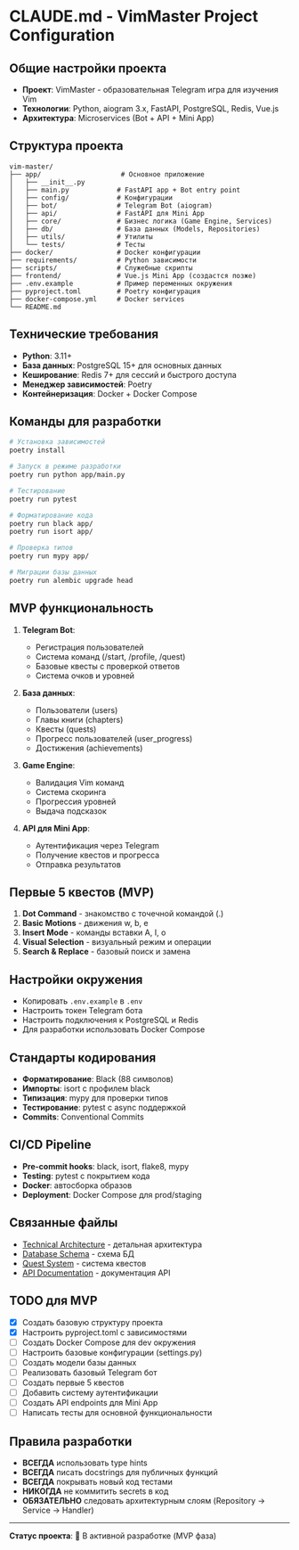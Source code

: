 # CLAUDE.md - VimMaster Project Configuration

## Общие настройки проекта
- **Проект**: VimMaster - образовательная Telegram игра для изучения Vim
- **Технологии**: Python, aiogram 3.x, FastAPI, PostgreSQL, Redis, Vue.js
- **Архитектура**: Microservices (Bot + API + Mini App)

## Структура проекта
```
vim-master/
├── app/                    # Основное приложение
│   ├── __init__.py
│   ├── main.py            # FastAPI app + Bot entry point
│   ├── config/            # Конфигурации
│   ├── bot/               # Telegram Bot (aiogram)
│   ├── api/               # FastAPI для Mini App
│   ├── core/              # Бизнес логика (Game Engine, Services)
│   ├── db/                # База данных (Models, Repositories)
│   ├── utils/             # Утилиты
│   └── tests/             # Тесты
├── docker/                # Docker конфигурации
├── requirements/          # Python зависимости
├── scripts/               # Служебные скрипты
├── frontend/              # Vue.js Mini App (создастся позже)
├── .env.example           # Пример переменных окружения
├── pyproject.toml         # Poetry конфигурация
├── docker-compose.yml     # Docker services
└── README.md
```

## Технические требования
- **Python**: 3.11+
- **База данных**: PostgreSQL 15+ для основных данных
- **Кеширование**: Redis 7+ для сессий и быстрого доступа
- **Менеджер зависимостей**: Poetry
- **Контейнеризация**: Docker + Docker Compose

## Команды для разработки
```bash
# Установка зависимостей
poetry install

# Запуск в режиме разработки
poetry run python app/main.py

# Тестирование
poetry run pytest

# Форматирование кода
poetry run black app/
poetry run isort app/

# Проверка типов
poetry run mypy app/

# Миграции базы данных
poetry run alembic upgrade head
```

## MVP функциональность
1. **Telegram Bot**:
   - Регистрация пользователей
   - Система команд (/start, /profile, /quest)
   - Базовые квесты с проверкой ответов
   - Система очков и уровней

2. **База данных**:
   - Пользователи (users)
   - Главы книги (chapters) 
   - Квесты (quests)
   - Прогресс пользователей (user_progress)
   - Достижения (achievements)

3. **Game Engine**:
   - Валидация Vim команд
   - Система скоринга
   - Прогрессия уровней
   - Выдача подсказок

4. **API для Mini App**:
   - Аутентификация через Telegram
   - Получение квестов и прогресса
   - Отправка результатов

## Первые 5 квестов (MVP)
1. **Dot Command** - знакомство с точечной командой (.)
2. **Basic Motions** - движения w, b, e
3. **Insert Mode** - команды вставки A, I, o
4. **Visual Selection** - визуальный режим и операции
5. **Search & Replace** - базовый поиск и замена

## Настройки окружения
- Копировать `.env.example` в `.env`
- Настроить токен Telegram бота
- Настроить подключения к PostgreSQL и Redis
- Для разработки использовать Docker Compose

## Стандарты кодирования
- **Форматирование**: Black (88 символов)
- **Импорты**: isort с профилем black
- **Типизация**: mypy для проверки типов
- **Тестирование**: pytest с async поддержкой
- **Commits**: Conventional Commits

## CI/CD Pipeline
- **Pre-commit hooks**: black, isort, flake8, mypy
- **Testing**: pytest с покрытием кода
- **Docker**: автосборка образов
- **Deployment**: Docker Compose для prod/staging

## Связанные файлы
- [Technical Architecture](docs/architecture.md) - детальная архитектура
- [Database Schema](docs/database.md) - схема БД
- [Quest System](docs/quests.md) - система квестов
- [API Documentation](docs/api.md) - документация API

## TODO для MVP
- [x] Создать базовую структуру проекта
- [x] Настроить pyproject.toml с зависимостями
- [ ] Создать Docker Compose для dev окружения
- [ ] Настроить базовые конфигурации (settings.py)
- [ ] Создать модели базы данных
- [ ] Реализовать базовый Telegram бот
- [ ] Создать первые 5 квестов
- [ ] Добавить систему аутентификации
- [ ] Создать API endpoints для Mini App
- [ ] Написать тесты для основной функциональности

## Правила разработки
- **ВСЕГДА** использовать type hints
- **ВСЕГДА** писать docstrings для публичных функций
- **ВСЕГДА** покрывать новый код тестами
- **НИКОГДА** не коммитить secrets в код
- **ОБЯЗАТЕЛЬНО** следовать архитектурным слоям (Repository -> Service -> Handler)

---
**Статус проекта**: 🚧 В активной разработке (MVP фаза)